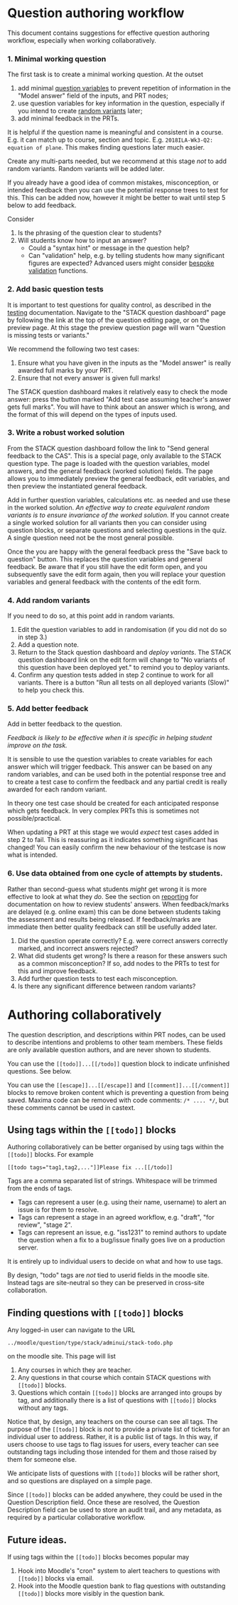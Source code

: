 # Question authoring workflow

This document contains suggestions for effective question authoring workflow, especially when working collaboratively.

### 1. Minimal working question

The first task is to create a minimal working question.  At the outset

1. add minimal [question variables](Variables.md) to prevent repetition of information in the "Model answer" field of the inputs, and PRT nodes;
2. use question variables for key information in the question, especially if you intend to create [random variants](../CAS/Random.md) later;
3. add minimal feedback in the PRTs.

It is helpful if the question name is meaningful and consistent in a course.  E.g. it can match up to course, section and topic.  E.g. `2018ILA-Wk3-Q2: equation of plane`.  This makes finding questions later much easier.

Create any multi-parts needed, but we recommend at this stage _not_ to add random variants.  Random variants will be added later.

If you already have a good idea of common mistakes, misconception, or intended feedback then you can use the potential response trees to test for this.  This can be added now, however it might be better to wait until step 5 below to add feedback.

Consider

1. Is the phrasing of the question clear to students?
2. Will students know how to input an answer?
   * Could a "syntax hint" or message in the question help?
   * Can "validation" help, e.g. by telling students how many significant figures are expected?  Advanced users might consider [bespoke validation](../CAS/Validator.md) functions.


### 2. Add basic question tests

It is important to test questions for quality control, as described in the [testing](Testing.md) documentation.  Navigate to the "STACK question dashboard" page by following the link at the top of the question editing page, or on the preview page.  At this stage the preview question page will warn "Question is missing tests or variants."

We recommend the following two test cases:

1. Ensure what you have given in the inputs as the "Model answer" is really awarded full marks by your PRT.
2. Ensure that not every answer is given full marks!

The STACK question dashboard makes it relatively easy to check the mode answer:  press the button marked "Add test case assuming teacher's answer gets full marks".  You will have to think about an answer which is wrong, and the format of this will depend on the types of inputs used.

### 3. Write a robust worked solution

From the STACK question dashboard follow the link to "Send general feedback to the CAS".  This is a special page, only available to the STACK question type.  The page is loaded with the question variables, model answers, and the general feedback (worked solution) fields.  The page allows you to immediately preview the general feedback, edit variables, and then preview the instantiated general feedback.

Add in further question variables, calculations etc. as needed and use these in the worked solution.  _An effective way to create equivalent random variants is to ensure invariance of the worked solution._  If you cannot create a single worked solution for all variants then you can consider using question blocks, or separate questions and selecting questions in the quiz.  A single question need not be the most general possible.

Once the you are happy with the general feedback press the "Save back to question" button. This replaces the question variables and general feedback.  Be aware that if you still have the edit form open, and you subsequently save the edit form again, then you will replace your question variables and general feedback with the contents of the edit form.

### 4. Add random variants

If you need to do so, at this point add in random variants.

1. Edit the question variables to add in randomisation (if you did not do so in step 3.)
2. Add a question note.
3. Return to the Stack question dashboard and _deploy variants_.  The STACK question dashboard link on the edit form will change to "No variants of this question have been deployed yet." to remind you to deploy variants.
4. Confirm any question tests added in step 2 continue to work for all variants.  There is a button "Run all tests on all deployed variants (Slow)" to help you check this.

### 5. Add better feedback

Add in better feedback to the question.

_Feedback is likely to be effective when it is specific in helping student improve on the task._

It is sensible to use the question variables to create variables for each answer which will trigger feedback.  This answer can be based on any random variables, and can be used both in the potential response tree and to create a test case to confirm the feedback and any partial credit is really awarded for each random variant.

In theory one test case should be created for each anticipated response which gets feedback.  In very complex PRTs this is sometimes not possible/practical.

When updating a PRT at this stage we would _expect_ test cases added in step 2 to fail.  This is reassuring as it indicates something significant has changed!  You can easily confirm the new behaviour of the testcase is now what is intended.

### 6. Use data obtained from one cycle of attempts by students.

Rather than second-guess what students _might_ get wrong it is more effective to look at what they _do_.  See the section on [reporting](Reporting.md) for documentation on how to review students' answers.  When feedback/marks are delayed (e.g. online exam) this can be done between students taking the assessment and results being released.  If feedback/marks are immediate then better quality feedback can still be usefully added later.

1. Did the question operate correctly?  E.g. were correct answers correctly marked, and incorrect answers rejected?
2. What did students get wrong?  Is there a reason for these answers such as a common misconception?  If so, add nodes to the PRTs to test for this and improve feedback.
3. Add further question tests to test each misconception.
4. Is there any significant difference between random variants?


# Authoring collaboratively

The question description, and descriptions within PRT nodes, can be used to describe intentions and problems to other team members.  These fields are only available question authors, and are never shown to students.

You can use the `[[todo]]...[[/todo]]` question block to indicate unfinished questions.  See below.

You can use the `[[escape]]...[[/escape]]` and `[[comment]]...[[/comment]]` blocks to remove broken content which is preventing a question from being saved.  Maxima code can be removed with code comments: `/* .... */`, but these comments cannot be used in castext.

## Using tags within the `[[todo]]` blocks

Authoring collaboratively can be better organised by using tags within the `[[todo]]` blocks.  For example

    [[todo tags="tag1,tag2,..."]]Please fix ...[[/todo]]
    
Tags are a comma separated list of strings.  Whitespace will be trimmed from the ends of tags.

* Tags can represent a user (e.g. using their name, username) to alert an issue is for them to resolve.
* Tags can represent a stage in an agreed workflow, e.g. "draft", "for review", "stage 2".
* Tags can represent an issue, e.g. "iss1231" to remind authors to update the question when a fix to a bug/issue finally goes live on a production server.

It is entirely up to individual users to decide on what and how to use tags.

By design, "todo" tags are _not_ tied to userid fields in the moodle site.  Instead tags are site-neutral so they can be preserved in cross-site collaboration.

## Finding questions with `[[todo]]` blocks

Any logged-in user can navigate to the URL

    ../moodle/question/type/stack/adminui/stack-todo.php
    
on the moodle site.  This page will list

1. Any courses in which they are teacher.
2. Any questions in that course which contain STACK questions with `[[todo]]` blocks.
3. Questions which contain `[[todo]]` blocks are arranged into groups by tag, and additionally there is a list of questions with `[[todo]]` blocks without any tags.

Notice that, by design, any teachers on the course can see all tags. The purpose of the `[[todo]]` block is _not_ to provide a private list of tickets for an individual user to address.  Rather, it is a public list of tags.  In this way, if users choose to use tags to flag issues for users, every teacher can see outstanding tags including those intended for them and those raised by them for someone else.

We anticipate lists of questions with `[[todo]]` blocks will be rather short, and so questions are displayed on a simple page.

Since `[[todo]]` blocks can be added anywhere, they could be used in the Question Description field.  Once these are resolved, the Question Description field can be used to store an audit trail, and any metadata, as required by a particular collaborative workflow.

## Future ideas.

If using tags within the `[[todo]]` blocks becomes popular may

1. Hook into Moodle's "cron" system to alert teachers to questions with `[[todo]]` blocks via email.
2. Hook into the Moodle question bank to flag questions with outstanding `[[todo]]` blocks more visibly in the question bank.

